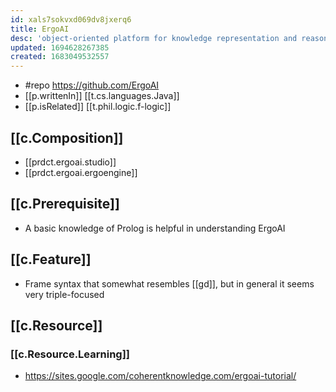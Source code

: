 ```yaml
---
id: xals7sokvxd069dv8jxerq6
title: ErgoAI
desc: 'object-oriented platform for knowledge representation and reasoning'
updated: 1694628267385
created: 1683049532557
---
```


- #repo https://github.com/ErgoAI
- [[p.writtenIn]] [[t.cs.languages.Java]]
- [[p.isRelated]] [[t.phil.logic.f-logic]]

## [[c.Composition]]

- [[prdct.ergoai.studio]]
- [[prdct.ergoai.ergoengine]]

## [[c.Prerequisite]]

- A basic knowledge of Prolog is helpful in understanding ErgoAI

## [[c.Feature]]

- Frame syntax that somewhat resembles [[gd]], but in general it seems very triple-focused

## [[c.Resource]]

### [[c.Resource.Learning]]

- https://sites.google.com/coherentknowledge.com/ergoai-tutorial/